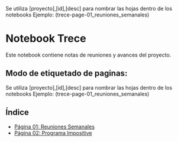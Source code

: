 Se utiliza [proyecto],[id],[desc] para nombrar las hojas dentro de los notebooks 
Ejemplo: (trece-page-01_reuniones_semanales)

# Notebook Trece

Este notebook contiene notas de reuniones y avances del proyecto.

## Modo de etiquetado de paginas:

Se utiliza [proyecto],[id],[desc] para nombrar las hojas dentro de los notebooks 
Ejemplo: (trece-page-01_reuniones_semanales)

## Índice
- [Página 01: Reuniones Semanales](trece-page-01_reuniones_semanales.md)
- [Página 02: Programa Impositive](trece-page-02_programa_impositive.md)
